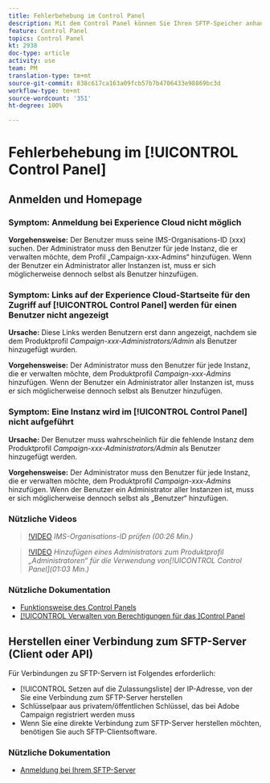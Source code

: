 ```yaml
---
title: Fehlerbehebung im Control Panel
description: Mit dem Control Panel können Sie Ihren SFTP-Speicher anhand von Instanz und IP-Adressen auf der Zulassungsliste überwachen und verwalten.
feature: Control Panel
topics: Control Panel
kt: 2938
doc-type: article
activity: use
team: PM
translation-type: tm+mt
source-git-commit: 838c617ca163a09fcb57b7b4706433e98869bc3d
workflow-type: tm+mt
source-wordcount: '351'
ht-degree: 100%

---
```



# Fehlerbehebung im [!UICONTROL Control Panel]

## Anmelden und Homepage

### Symptom: Anmeldung bei Experience Cloud nicht möglich

**Vorgehensweise:**
Der Benutzer muss seine IMS-Organisations-ID (xxx) suchen. Der Administrator muss den Benutzer für jede Instanz, die er verwalten möchte, dem Profil „Campaign-xxx-Admins“ hinzufügen. Wenn der Benutzer ein Administrator aller Instanzen ist, muss er sich möglicherweise dennoch selbst als Benutzer hinzufügen.

### Symptom: Links auf der Experience Cloud-Startseite für den Zugriff auf [!UICONTROL Control Panel] werden für einen Benutzer nicht angezeigt

**Ursache:**
Diese Links werden Benutzern erst dann angezeigt, nachdem sie dem Produktprofil _Campaign-xxx-Administrators/Admin_ als Benutzer hinzugefügt wurden.

**Vorgehensweise:**
Der Administrator muss den Benutzer für jede Instanz, die er verwalten möchte, dem Produktprofil _Campaign-xxx-Admins_ hinzufügen. Wenn der Benutzer ein Administrator aller Instanzen ist, muss er sich möglicherweise dennoch selbst als Benutzer hinzufügen.

### Symptom: Eine Instanz wird im [!UICONTROL Control Panel] nicht aufgeführt

**Ursache:**
Der Benutzer muss wahrscheinlich für die fehlende Instanz dem Produktprofil _Campaign-xxx-Administrators/Admin_ als Benutzer hinzugefügt werden.

**Vorgehensweise:**
Der Administrator muss den Benutzer für jede Instanz, die er verwalten möchte, dem Produktprofil _Campaign-xxx-Admins_ hinzufügen. Wenn der Benutzer ein Administrator aller Instanzen ist, muss er sich möglicherweise dennoch selbst als „Benutzer“ hinzufügen.

### Nützliche Videos

>[!VIDEO](https://video.tv.adobe.com/v/27183?quality=12)
*IMS-Organisations-ID prüfen (00:26 Min.)*

>[!VIDEO](https://video.tv.adobe.com/v/27147?quality=12)
*Hinzufügen eines Administrators zum Produktprofil „Administratoren“ für die Verwendung von[!UICONTROL Control Panel](01:03 Min.)*

### Nützliche Dokumentation

* [Funktionsweise des Control Panels](https://helpx.adobe.com/de/campaign/kb/control-panel-overview.html)
* [[!UICONTROL Verwalten von Berechtigungen für das ]Control Panel](https://helpx.adobe.com/de/campaign/kb/control-panel-access.html)

## Herstellen einer Verbindung zum SFTP-Server (Client oder API)

Für Verbindungen zu SFTP-Servern ist Folgendes erforderlich:

* [!UICONTROL Setzen auf die Zulassungsliste] der IP-Adresse, von der Sie eine Verbindung zum SFTP-Server herstellen
* Schlüsselpaar aus privatem/öffentlichen Schlüssel, das bei Adobe Campaign registriert werden muss
* Wenn Sie eine direkte Verbindung zum SFTP-Server herstellen möchten, benötigen Sie auch SFTP-Clientsoftware.

### Nützliche Dokumentation

* [Anmeldung bei Ihrem SFTP-Server](https://docs.adobe.com/content/help/de-DE/control-panel/using/control-panel-home.html#LoggingintoyourSFTPserver)

